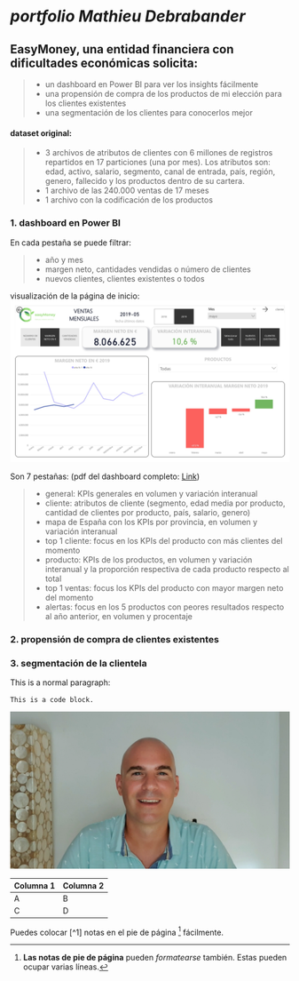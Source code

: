 # **_portfolio Mathieu Debrabander_**
## EasyMoney, una entidad financiera con dificultades económicas solicita:</br>
> - un dashboard en Power BI para ver los insights fácilmente
> - una propensión de compra de los productos de mi elección para los clientes existentes
> - una segmentación de los clientes para conocerlos mejor
#### dataset original:</br>
> - 3 archivos de atributos de clientes con 6 millones de registros repartidos en 17 particiones (una por mes). Los atributos son: edad, activo, salario, segmento, canal de entrada, país, región, genero, fallecido y los productos dentro de su cartera.
> - 1 archivo de las 240.000 ventas de 17 meses 
> - 1 archivo con la codificación de los productos
### 1. dashboard en Power BI
En cada pestaña se puede filtrar:
> - año y mes
> - margen neto, cantidades vendidas o número de clientes
> - nuevos clientes, clientes existentes o todos 

visualización de la página de inicio: 
![Alt text](/foto_pagina1_dashboard.jpg)

Son 7 pestañas: (pdf del dashboard completo: [Link](https://ejemplo.com/ "Título opcional del enlace"))
> - general: KPIs generales en volumen y variación interanual
> - cliente: atributos de cliente (segmento, edad media por producto, cantidad de clientes por producto, país, salario, genero)
> - mapa de España con los KPIs por provincia, en volumen y variación interanual
> - top 1 cliente: focus en los KPIs del producto con más clientes del momento
> - producto: KPIs de los productos, en volumen y variación interanual y la proporción respectiva de cada producto respecto al total
> - top 1 ventas: focus los KPIs del producto con mayor margen neto del momento
> - alertas: focus en los 5 productos con peores resultados respecto al año anterior, en volumen y procentaje
### 2. propensión de compra de clientes existentes

### 3. segmentación de la clientela
This is a normal paragraph:

    This is a code block.

![Alt text](/IMG1.jpg "Optional title")

|Columna 1|Columna 2|
|--------|--------|
|    A    |    B    |
|    C    |    D    |
Puedes colocar [^1] notas en el pie de página [^2] fácilmente.

[^2]: **Las notas de pie de página** pueden *formatearse* también.
Estas pueden ocupar varias líneas.
